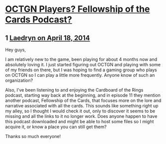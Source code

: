 # [OCTGN Players? Fellowship of the Cards Podcast?](https://community.fantasyflightgames.com/topic/104224-octgn-players-fellowship-of-the-cards-podcast/)

## 1 [Laedryn on April 18, 2014](https://community.fantasyflightgames.com/topic/104224-octgn-players-fellowship-of-the-cards-podcast/?do=findComment&comment=1053890)

Hey guys,

I am relatively new to the game, been playing for about 4 months now and absolutely loving it. I just started figuring out OCTGN and playing with some of my friends on there, but I was hoping to find a gaming group who plays on OCTGN so I can play a little more frequently. Anyone know of such an organization?

Also, I've been listening to and enjoying the Cardboard of the Rings podcast, starting way back at the beginning, and in episode 11 they mention another podcast, Fellowship of the Cards, that focuses more on the lore and narrative associated with all the cards. This sounds like something right up my alley, so I thought I would check it out, only to discover it seems to be missing and all the links to it no longer work. Does anyone happen to have this podcast downloaded and might be able to host some files so I might acquire it, or know a place you can still get them?

Thanks so much everyone!

